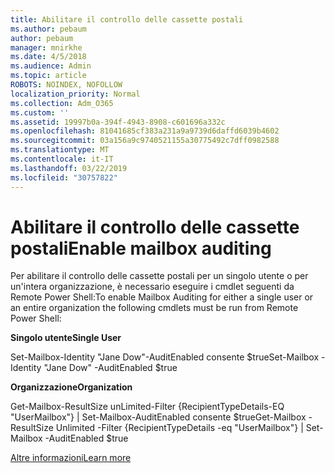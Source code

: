 ```yaml
---
title: Abilitare il controllo delle cassette postali
ms.author: pebaum
author: pebaum
manager: mnirkhe
ms.date: 4/5/2018
ms.audience: Admin
ms.topic: article
ROBOTS: NOINDEX, NOFOLLOW
localization_priority: Normal
ms.collection: Adm_O365
ms.custom: ''
ms.assetid: 19997b0a-394f-4943-8908-c601696a332c
ms.openlocfilehash: 81041685cf383a231a9a9739d6daffd6039b4602
ms.sourcegitcommit: 03a156a9c9740521155a30775492c7dff0982588
ms.translationtype: MT
ms.contentlocale: it-IT
ms.lasthandoff: 03/22/2019
ms.locfileid: "30757822"
---
```

# <a name="enable-mailbox-auditing"></a><span data-ttu-id="4557f-102">Abilitare il controllo delle cassette postali</span><span class="sxs-lookup"><span data-stu-id="4557f-102">Enable mailbox auditing</span></span>

<span data-ttu-id="4557f-103">Per abilitare il controllo delle cassette postali per un singolo utente o per un'intera organizzazione, è necessario eseguire i cmdlet seguenti da Remote Power Shell:</span><span class="sxs-lookup"><span data-stu-id="4557f-103">To enable Mailbox Auditing for either a single user or an entire organization the following cmdlets must be run from Remote Power Shell:</span></span>
  
 <span data-ttu-id="4557f-104">**Singolo utente**</span><span class="sxs-lookup"><span data-stu-id="4557f-104">**Single User**</span></span>
  
<span data-ttu-id="4557f-105">Set-Mailbox-Identity "Jane Dow"-AuditEnabled consente $true</span><span class="sxs-lookup"><span data-stu-id="4557f-105">Set-Mailbox -Identity "Jane Dow" -AuditEnabled $true</span></span>
  
 <span data-ttu-id="4557f-106">**Organizzazione**</span><span class="sxs-lookup"><span data-stu-id="4557f-106">**Organization**</span></span>
  
<span data-ttu-id="4557f-107">Get-Mailbox-ResultSize unLimited-Filter {RecipientTypeDetails-EQ "UserMailbox"} | Set-Mailbox-AuditEnabled consente $true</span><span class="sxs-lookup"><span data-stu-id="4557f-107">Get-Mailbox -ResultSize Unlimited -Filter {RecipientTypeDetails -eq "UserMailbox"} | Set-Mailbox -AuditEnabled $true</span></span>
  
[<span data-ttu-id="4557f-108">Altre informazioni</span><span class="sxs-lookup"><span data-stu-id="4557f-108">Learn more</span></span>](https://support.office.com/article/aaca8987-5b62-458b-9882-c28476a66918)
  

